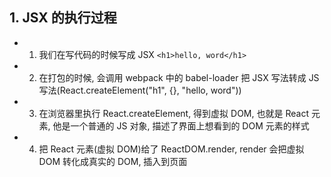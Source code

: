 ## 1. JSX 的执行过程

- 1. 我们在写代码的时候写成 JSX `<h1>hello, word</h1>`
- 2. 在打包的时候, 会调用 webpack 中的 babel-loader 把 JSX 写法转成 JS 写法(React.createElement("h1", {}, "hello, word"))
- 3. 在浏览器里执行 React.createElement, 得到虚拟 DOM, 也就是 React 元素, 他是一个普通的 JS 对象, 描述了界面上想看到的 DOM 元素的样式
- 4. 把 React 元素(虚拟 DOM)给了 ReactDOM.render, render 会把虚拟 DOM 转化成真实的 DOM, 插入到页面
